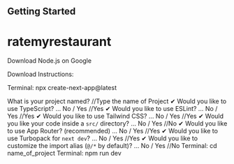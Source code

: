 ## Getting Started
# ratemyrestaurant
Download Node.js on Google  

Download Instructions:  

Terminal: npx create-next-app@latest  

What is your project named? //Type the name of Project
✔ Would you like to use TypeScript? … No / Yes //Yes
✔ Would you like to use ESLint? … No / Yes //Yes
✔ Would you like to use Tailwind CSS? … No / Yes //Yes
✔ Would you like your code inside a `src/` directory? … No / Yes //No
✔ Would you like to use App Router? (recommended) … No / Yes //Yes
✔ Would you like to use Turbopack for `next dev`? … No / Yes //Yes
✔ Would you like to customize the import alias (`@/*` by default)? … No / Yes //No
Terminal: cd name_of_project
Terminal: npm run dev
